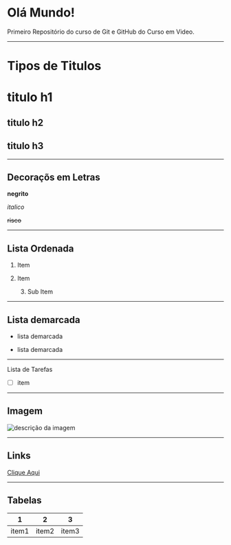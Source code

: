 # Olá Mundo!
 Primeiro Repositório do curso de Git e GitHub do Curso em Video.
***
# Tipos de Titulos

# titulo h1
## titulo h2
## titulo h3
*** 
## Decoraçõs em Letras
__negrito__

*italico*

~~risco~~
***
## Lista Ordenada
1. Item

2. Item

   3. Sub Item

***
## Lista demarcada

* lista demarcada
- lista demarcada

***
Lista de Tarefas
- [ ] item

***
## Imagem

![descrição da imagem](https://hackernoon.com/hn-images/1*24z2ltDIcYvnUOrwnlSWpQ.jpeg)

***
## Links
[Clique Aqui](https://mhpinformatica.netlify.app/)

***
## Tabelas

1 | 2 | 3
---|---|---
item1 | item2 | item3


